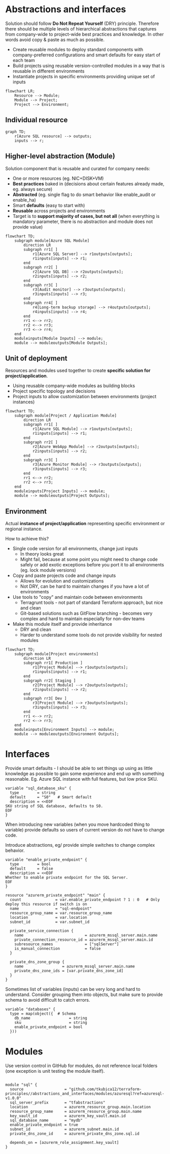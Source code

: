 # Abstractions and interfaces

Solution should follow **Do Not Repeat Yourself** (DRY) principle. Therefore there should be multiple levels of hierarchical abstractions that captures from company-wide to project-wide best practices and knowledge. In other words avoid copy & paste as much as possible.

- Create reusable modules to deploy standard components with company-preferred configurations and smart defaults for easy start of each team
- Build projects using reusable version-controlled modules in a way that is reusable in different environments
- Instantiate projects in specific environments providing unique set of inputs

```mermaid
flowchart LR;
    Resource --> Module;
    Module --> Project;
    Project --> Environment;
```

## Individual resource

```mermaid
graph TD;
    r[Azure SQL resource] --> outputs;
    inputs --> r;
```

## Higher-level abstraction (Module)
Solution component that is reusable and curated for company needs:
- One or more resources (eg. NIC+DISK+VM)
- **Best practices** baked in (decisions about certain features already made, eg. always secure)
- **Abstracted** (eg. single flag to do smart behavior like enable_audit or enable_ha)
- Smart **defaults** (easy to start with)
- **Reusable** across projects and environments
- Target is to **support majority of cases, but not all** (when everything is mandatory parameter, there is no abstraction and module does not provide value)

```mermaid
flowchart TD;
    subgraph module[Azure SQL Module]
        direction LR
        subgraph rr1[ ]
            r1[Azure SQL Server] --> r1outputs[outputs];
            r1inputs[inputs] --> r1;
        end
        subgraph rr2[ ]
            r2[Azure SQL DB] --> r2outputs[outputs];
            r2inputs[inputs] --> r2;
        end
        subgraph rr3[ ]
            r3[Audit monitor] --> r3outputs[outputs];
            r3inputs[inputs] --> r3;
        end
        subgraph rr4[ ]
            r4[Long-term backup storage] --> r4outputs[outputs];
            r4inputs[inputs] --> r4;
        end
        rr1 <--> rr2;
        rr2 <--> rr3;
        rr3 <--> rr4;
    end
    moduleinputs[Module Inputs] --> module;
    module --> moduleoutputs[Module Outputs];
```

## Unit of deployment
Resources and modules used together to create **specific solution for project/application**.
- Using reusable company-wide modules as building blocks
- Project specific topology and decisions
- Project inputs to allow customization between environments (project instances)

```mermaid
flowchart TD;
    subgraph module[Project / Application Module]
        direction LR
        subgraph rr1[ ]
            r1[Azure SQL Module] --> r1outputs[outputs];
            r1inputs[inputs] --> r1;
        end
        subgraph rr2[ ]
            r2[Azure WebApp Module] --> r2outputs[outputs];
            r2inputs[inputs] --> r2;
        end
        subgraph rr3[ ]
            r3[Azure Monitor Module] --> r3outputs[outputs];
            r3inputs[inputs] --> r3;
        end
        rr1 <--> rr2;
        rr2 <--> rr3;
    end
    moduleinputs[Project Inputs] --> module;
    module --> moduleoutputs[Project Outputs];
```

## Environment
Actual **instance of project/application** representing specific environment or regional instance.

How to achieve this?
- Single code version for all environments, change just inputs
  - In theory looks great
  - Might fail, because at some point you might need to change code safely or add exotic exceptions before you port it to all environments (eg. lock module versions)
- Copy and paste projects code and change inputs
  - Allows for evolution and customizations
  - Not DRY, can be hard to maintain changes if you have a lot of environments
- Use tools to "copy" and maintain code between environments
  - Terragrunt tools - not part of standard Terraform approach, but nice and clean
  - Git-based solutions such as GitFlow branching - becomes very complex and hard to maintain especially for non-dev teams
- Make this module itself and provide inheritance
  - DRY and clean
  - Harder to understand some tools do not provide visibility for nested modules

```mermaid
flowchart TD;
    subgraph module[Project environments]
        direction LR
        subgraph rr1[ Production ]
            r1[Project Module] --> r1outputs[outputs];
            r1inputs[inputs] --> r1;
        end
        subgraph rr2[ Staging ]
            r2[Project Module] --> r2outputs[outputs];
            r2inputs[inputs] --> r2;
        end
        subgraph rr3[ Dev ]
            r3[Project Module] --> r3outputs[outputs];
            r3inputs[inputs] --> r3;
        end
        rr1 <--> rr2;
        rr2 <--> rr3;
    end
    moduleinputs[Environment Inputs] --> module;
    module --> moduleoutputs[Environment Outputs];
```

# Interfaces
Provide smart defaults - I should be able to set things up using as little knowledge as possible to gain some experience and end up with something reasonable. Eg. Azure SQL instance with full features, but low price SKU.

```hcl
variable "sql_database_sku" {
  type        = string
  default     = "S0"   # Smart default
  description = <<EOF
SKU string of SQL database, defaults to S0.
EOF
}
```

When introducing new variables (when you move hardcoded thing to variable) provide defaults so users of current version do not have to change code.

Introduce abstractions, eg/ provide simple switches to change complex behavior.

```hcl
variable "enable_private_endpoint" {
  type        = bool
  default     = false
  description = <<EOF
Whether to enable private endpoint for the SQL Server.
EOF
}

resource "azurerm_private_endpoint" "main" {
  count               = var.enable_private_endpoint ? 1 : 0   # Only deploy this resource if switch is on
  name                = "sql-endpoint"
  resource_group_name = var.resource_group_name
  location            = var.location
  subnet_id           = var.subnet_id

  private_service_connection {
    name                           = azurerm_mssql_server.main.name
    private_connection_resource_id = azurerm_mssql_server.main.id
    subresource_names              = ["sqlServer"]
    is_manual_connection           = false
  }

  private_dns_zone_group {
    name                 = azurerm_mssql_server.main.name
    private_dns_zone_ids = [var.private_dns_zone_id]
  }
}
```

Sometimes list of variables (inputs) can be very long and hard to understand. Consider grouping them into objects, but make sure to provide schema to avoid difficult to catch errors.
    
```hcl
variable "databases" {
  type = map(object({  # Schema
    db_name                 = string
    sku                     = string
    enable_private_endpoint = bool
  }))
```

# Modules
Use version control in GitHub for modules, do not reference local folders (one exception is unit testing the module itself).

```hcl

module "sql" {
  source                  = "github.com/tkubica12/terraform-principles//abstractions_and_interfaces/modules/azuresql?ref=azuresql-v1.0.0"
  sql_server_prefix       = "tfabstractions"
  location                = azurerm_resource_group.main.location
  resource_group_name     = azurerm_resource_group.main.name
  key_vault_id            = azurerm_key_vault.main.id
  sql_database_name       = "mydb"
  enable_private_endpoint = true
  subnet_id               = azurerm_subnet.main.id
  private_dns_zone_id     = azurerm_private_dns_zone.sql.id

  depends_on = [azurerm_role_assignment.key_vault]
}
```